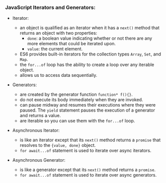 <h3>JavaScript Iterators and Generators:</h3>

- Iterator:
    * an object is qualified as an iterator when it has a `next()` method that returns an object with two properties:
        - `done`: a boolean value indicating whether or not there are any more elements that could be iterated upon.
        - `value`: the current element.
    * ES6 provides built-in iterators for the collection types  `Array`, `Set`, and `Map`.
    * the `for...of` loop has the ability to create a loop over any iterable object.
    * allows us to access data sequentially.

- Generators:
    * are created by the generator function `function* f(){}`.
    * do not execute its body immediately when they are invoked.
    * can pause midway and resumes their executions where they were paused. The `yield` statement pauses the execution of a generator and returns a value.
    * are iterable so you can use them with the `for...of` loop.

- Asynchronous Iterator:
    * is like an iterator except that its `next()` method returns a `promise` that resolves to the `{value, done}` object.
    * `for await...of` statement is used to iterate over async iterators.

- Asynchronous Generator:
    * is like a generator except that its `next()` method returns a `promise`.
    * `for await...of` statement is used to iterate over async generators.
